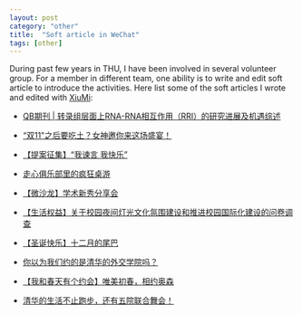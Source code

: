 ```yaml
---
layout: post
category: "other"
title:  "Soft article in WeChat"
tags: [other]
---
```


During past few years in THU, I have been involved in several volunteer group. For a member in different team, one ability is to write and edit soft article to introduce the activities. Here list some of the soft articles I wrote and edited with [XiuMi](https://xiumi.us/#/):

* [QB期刊 | 转录组层面上RNA-RNA相互作用（RRI）的研究进展及机遇综述](https://mp.weixin.qq.com/s?__biz=MzU2NzcyMTEzNA==&mid=2247483796&idx=1&sn=f1e1c0fed34b1842930a41b20b9f1228&chksm=fc99ac55cbee2543585c15ac229ab47637514f8111b0656e51905471bb8a2625cbc6894c5722&mpshare=1&scene=1&srcid=1110Sp7E2g5ovbZyw8EfVHxd&key=a275743a4180eb54844d8fef7cd67c5ce16ef4ed4093554be3804586d5fb5741f669acea88cae71db0feba588a403cb4ba47b4e2aca822574076ef1561e549e1f854b882f0136d590adae1718672d3d4&ascene=0&uin=OTg2MDM3MzQ0&devicetype=iMac+MacBookPro12%2C1+OSX+OSX+10.14.4+build(18E226)&version=12020010&nettype=WIFI&lang=zh_CN&fontScale=100&pass_ticket=c84tDQwPkADV%2FEnsgf5XEjy0iMHnUA5hrysLipOk40yoY1FdmtblmpGoSAMDfvve)

* [“双11"之后要吃土？女神邀你来这场盛宴！](https://mp.weixin.qq.com/s/FdW5ECRz05L2GxTo78Ql0w)

* [【提案征集】“我谏言 我快乐”](https://mp.weixin.qq.com/s/nmwTMrZhubuMjSRWyCbkIw)

* [走心俱乐部里的疯狂桌游](https://mp.weixin.qq.com/s/kLqJPzNTnQlyBnO88-2KxQ)

* [【微沙龙】学术新秀分享会](https://mp.weixin.qq.com/s/2DSvoCShrelTvGeak4WumQ)

* [【生活权益】关于校园夜间灯光文化氛围建设和推进校园国际化建设的问卷调查](https://mp.weixin.qq.com/s/x-E3ligvWAcdP4LcqANVpg)

* [【圣诞快乐】十二月的尾巴](https://mp.weixin.qq.com/s/ykLb-GfkXPDT6x6-_LOJ2A)

* [你以为我们约的是清华的外交学院吗？](https://mp.weixin.qq.com/s/GJzo9LO-AkmGg5gEgW0Ckg)

* [【我和春天有个约会】唯美初春，相约奥森](https://mp.weixin.qq.com/s/VmcMNqDuMJ8Zxm3VyLTuYw)

* [清华的生活不止跑步，还有五院联合舞会！](https://mp.weixin.qq.com/s/ttUAawaClv-OFOAHZkuPvw)

